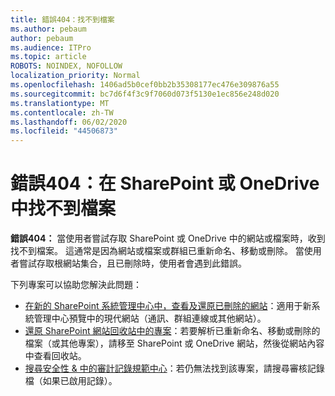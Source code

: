 ```yaml
---
title: 錯誤404：找不到檔案
ms.author: pebaum
author: pebaum
ms.audience: ITPro
ms.topic: article
ROBOTS: NOINDEX, NOFOLLOW
localization_priority: Normal
ms.openlocfilehash: 1406ad5b0cef0bb2b35308177ec476e309876a55
ms.sourcegitcommit: bc7d6f4f3c9f7060d073f5130e1ec856e248d020
ms.translationtype: MT
ms.contentlocale: zh-TW
ms.lasthandoff: 06/02/2020
ms.locfileid: "44506873"
---
```

# <a name="error-404-file-not-found-in-sharepoint-or-onedrive"></a>錯誤404：在 SharePoint 或 OneDrive 中找不到檔案

**錯誤404：** 當使用者嘗試存取 SharePoint 或 OneDrive 中的網站或檔案時，收到找不到檔案。 這通常是因為網站或檔案或群組已重新命名、移動或刪除。
當使用者嘗試存取根網站集合，且已刪除時，使用者會遇到此錯誤。

下列專案可以協助您解決此問題：
- [在新的 SharePoint 系統管理中心中，查看及還原已刪除的網站](https://docs.microsoft.com/sharepoint/view-and-restore-deleted-sites-in-new-admin-center)：適用于新系統管理中心預覽中的現代網站（通訊、群組連線或其他網站）。
- [還原 SharePoint 網站回收站中的專案](https://support.office.com/article/Restore-items-in-the-Recycle-Bin-of-a-SharePoint-site-6df466b6-55f2-4898-8d6e-c0dff851a0be)：若要解析已重新命名、移動或刪除的檔案（或其他專案），請移至 SharePoint 或 OneDrive 網站，然後從網站內容中查看回收站。
- [搜尋安全性 &amp; 中的審計記錄規範中心](https://docs.microsoft.com/microsoft-365/compliance/search-the-audit-log-in-security-and-compliance)：若仍無法找到該專案，請搜尋審核記錄檔（如果已啟用記錄）。